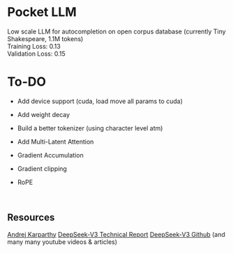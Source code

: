 # Pocket LLM
Low scale LLM for autocompletion on open corpus database (currently Tiny Shakespeare, 1.1M tokens)
<br>
Training Loss: 0.13
<br>
Validation Loss: 0.15
<br>

# To-DO
- Add device support (cuda, load move all params to cuda)

- Add weight decay

- Build a better tokenizer (using character level atm)

- Add Multi-Latent Attention

- Gradient Accumulation

- Gradient clipping

- RoPE

<br>

## Resources

[Andrej Karparthy](https://www.youtube.com/watch?v=kCc8FmEb1nY&t=6045s)
[DeepSeek-V3 Technical Report](https://arxiv.org/pdf/2412.19437)
[DeepSeek-V3 Github](https://github.com/deepseek-ai/DeepSeek-V3)
(and many many youtube videos & articles)
